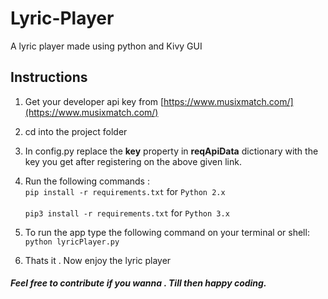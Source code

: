 # Lyric-Player

A lyric player made using python and Kivy GUI

## Instructions
1. Get your developer api key from [https://www.musixmatch.com/](https://www.musixmatch.com/)

2. cd into the project folder

3. In config.py replace the **key** property in **reqApiData** dictionary with the key you get after registering on the above given link.


4. Run the following commands :   
  <code>pip install -r requirements.txt</code> for <code>Python 2.x </code><br/> 
  <code>pip3 install -r requirements.txt</code> for <code>Python 3.x </code>  
  
5. To run the app type the following command on your terminal or shell:  
  <code>python lyricPlayer.py</code>
 
6. Thats it . Now enjoy the lyric player


##### Feel free to contribute if you wanna . Till then happy coding.

